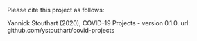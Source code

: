 Please cite this project as follows:

Yannick Stouthart (2020),  COVID-19 Projects - version 0.1.0. url: github.com/ystouthart/covid-projects
